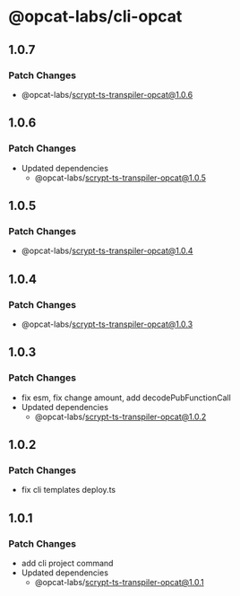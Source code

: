 # @opcat-labs/cli-opcat

## 1.0.7

### Patch Changes

- @opcat-labs/scrypt-ts-transpiler-opcat@1.0.6

## 1.0.6

### Patch Changes

- Updated dependencies
  - @opcat-labs/scrypt-ts-transpiler-opcat@1.0.5

## 1.0.5

### Patch Changes

- @opcat-labs/scrypt-ts-transpiler-opcat@1.0.4

## 1.0.4

### Patch Changes

- @opcat-labs/scrypt-ts-transpiler-opcat@1.0.3

## 1.0.3

### Patch Changes

- fix esm, fix change amount, add decodePubFunctionCall
- Updated dependencies
  - @opcat-labs/scrypt-ts-transpiler-opcat@1.0.2

## 1.0.2

### Patch Changes

- fix cli templates deploy.ts

## 1.0.1

### Patch Changes

- add cli project command
- Updated dependencies
  - @opcat-labs/scrypt-ts-transpiler-opcat@1.0.1
